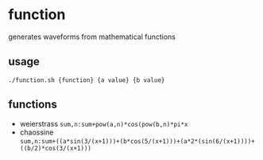 # function
generates waveforms from mathematical functions

## usage
```
./function.sh {function} {a value} {b value}
```

## functions
* weierstrass
  `sum,n:sum+pow(a,n)*cos(pow(b,n)*pi*x`
* chaossine  
  `sum,n:sum+((a*sin(3/(x+1)))+(b*cos(5/(x+1)))+(a*2*(sin(6/(x+1))))+((b/2)*cos(3/(x+1)))`
